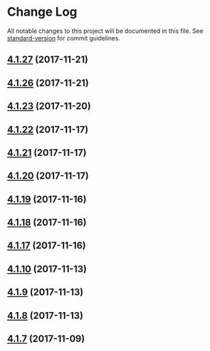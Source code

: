# Change Log

All notable changes to this project will be documented in this file. See [standard-version](https://github.com/conventional-changelog/standard-version) for commit guidelines.

<a name="4.1.27"></a>
## [4.1.27](https://github.com/IBM-Swift/generator-swiftserver/compare/4.1.16...4.1.27) (2017-11-21)



<a name="4.1.26"></a>
## [4.1.26](https://github.com/IBM-Swift/generator-swiftserver/compare/4.1.16...4.1.26) (2017-11-21)



<a name="4.1.23"></a>
## [4.1.23](https://github.com/IBM-Swift/generator-swiftserver/compare/4.1.16...4.1.23) (2017-11-20)



<a name="4.1.22"></a>
## [4.1.22](https://github.com/IBM-Swift/generator-swiftserver/compare/4.1.16...4.1.22) (2017-11-17)



<a name="4.1.21"></a>
## [4.1.21](https://github.com/IBM-Swift/generator-swiftserver/compare/4.1.16...4.1.21) (2017-11-17)



<a name="4.1.20"></a>
## [4.1.20](https://github.com/IBM-Swift/generator-swiftserver/compare/4.1.16...4.1.20) (2017-11-17)



<a name="4.1.19"></a>
## [4.1.19](https://github.com/IBM-Swift/generator-swiftserver/compare/4.1.16...4.1.19) (2017-11-16)



<a name="4.1.18"></a>
## [4.1.18](https://github.com/IBM-Swift/generator-swiftserver/compare/4.1.16...4.1.18) (2017-11-16)



<a name="4.1.17"></a>
## [4.1.17](https://github.com/IBM-Swift/generator-swiftserver/compare/4.1.16...4.1.17) (2017-11-16)



<a name="4.1.10"></a>
## [4.1.10](https://github.com/IBM-Swift/generator-swiftserver/compare/4.1.9...4.1.10) (2017-11-13)



<a name="4.1.9"></a>
## [4.1.9](https://github.com/IBM-Swift/generator-swiftserver/compare/4.1.8...4.1.9) (2017-11-13)



<a name="4.1.8"></a>
## [4.1.8](https://github.com/IBM-Swift/generator-swiftserver/compare/4.1.7...4.1.8) (2017-11-13)



<a name="4.1.7"></a>
## [4.1.7](https://github.com/IBM-Swift/generator-swiftserver/compare/4.1.6...4.1.7) (2017-11-09)
